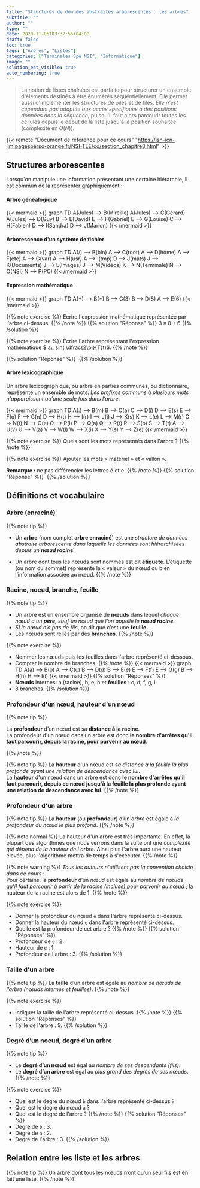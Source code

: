 ```yaml
---
title: "Structures de données abstraites arborescentes : les arbres"
subtitle: ""
author: ""
type: ""
date: 2020-11-05T03:37:56+04:00
draft: false
toc: true
tags: ["Arbres", "Listes"]
categories: ["Terminales Spé NSI", "Informatique"]
image: ""
solution_est_visible: true
auto_numbering: true
---
```


> La notion de listes chaînées est parfaite pour structurer un ensemble d'élements destinés à être énumérés séquentiellement. Elle permet aussi d'implémenter les structures de piles et de files. *Elle n'est cependant pas adaptée aux accès spécifiques à des positions données dans la séquence*, puisqu'il faut alors parcourir toutes les cellules depuis le début de la liste jusqu'à la position souhaitée (complexité en $O(N)$).

{{< remote "Document de référence pour ce cours"  "<https://isn-icn-ljm.pagesperso-orange.fr/NSI-TLE/co/section_chapitre3.html>" >}}

## Structures arborescentes

Lorsqu'on manipule une information présentant une certaine hiérarchie, il est commun de la représenter graphiquement&nbsp;:

#### Arbre généalogique

{{< mermaid >}}
graph TD
    A(Jules) --> B(Mireille)
    A(Jules) --> C(Gérard)
    A(Jules) --> D(Guy)
    B --> E(David)
    E --> F(Gabriel)
    E --> G(Louise)
    C --> H(Fabien)
    D --> I(Sandra)
    D --> J(Marion)
{{< /mermaid >}}

#### Arborescence d'un système de fichier

{{< mermaid >}}
graph TD
  A(/) --> B(bin)
  A --> C(root)
  A --> D(home)
  A --> F(etc)
  A --> G(var)
  A --> H(usr)
  A --> I(tmp)
  D --> J(mats)
  J --> K(Documents)
  J --> L(Images)
  J --> M(Vidéos)
  K --> N(Terminale)
  N --> O(NSI)
  N --> P(PC)
{{< /mermaid >}}

#### Expression mathématique

{{< mermaid >}}
graph TD
  A(+) --> B(*)
  B --> C(3)
  B --> D(8)
  A --> E(6)
{{< /mermaid >}}

{{% note exercise %}}
Écrire l'expression mathématique représentée par l'arbre ci-dessus.
{{% /note %}}
{{% solution "Réponse" %}}
$3 \times 8 + 6$
{{% /solution %}}

{{% note exercise %}}
Écrire l'arbre représentant l'expression mathématique $ a\\, sin( \dfrac{2\pi}{T}t)$.
{{% /note %}}

{{% solution "Réponse" %}}
<img src="/terminales-nsi/chap-9/chap-9-1-1.svg" alt="" width="">
{{% /solution %}}

#### Arbre lexicographique

Un arbre lexicographique, ou arbre en parties communes, ou dictionnaire, représente un ensemble de mots. *Les préfixes communs à plusieurs mots n'apparaissent qu'une seule fois dans l’arbre*.

{{< mermaid >}}
graph TD
  A(.) --> B(m)
  B --> C(a)
  C --> D(i)
  D --> E(s)
  E --> F(o)
  F --> G(n)
  D --> H(t)
  H --> I(r)
  I --> J(i)
  J --> K(s)
  K --> L(e)
  L --> M(r)
  C --> N(t)
  N --> O(e)
  O --> P(l)
  P --> Q(a)
  Q --> R(t)
  P --> S(o)
  S --> T(t)
  A --> U(v)
  U --> V(a)
  V --> W(l)
  W --> X(i)
  X --> Y(s)
  Y --> Z(e)
{{< /mermaid >}}

{{% note exercise %}}
Quels sont les mots représentés dans l'arbre&nbsp;?
{{% /note %}}

{{% note exercise %}}
Ajouter les mots «&nbsp;matériel&nbsp;» et «&nbsp;vallon&nbsp;».

**Remarque&nbsp;:** ne pas différencier les lettres é et e.
{{% /note %}}
{{% solution "Réponse" %}}
<img src="/terminales-nsi/chap-9/chap-9-1-2.svg" alt="" width="">
{{% /solution %}}

## Définitions et vocabulaire

### Arbre (enraciné)

{{% note tip %}}

- Un **arbre** (nom complet **arbre enraciné**) est une *structure de données abstraite arborescente dans laquelle les données sont hiérarchisées depuis un **nœud racine**.*

- Un arbre dont tous les nœuds sont nommés est dit **étiqueté**. L’étiquette (ou nom du sommet) représente la «&nbsp;valeur&nbsp;» du nœud ou bien l’information associée au nœud.
{{% /note %}}

### Racine, noeud, branche, feuille

{{% note tip %}}

- Un arbre est un ensemble organisé de **nœuds** dans lequel *chaque nœud a un **père**, sauf un nœud que l’on appelle le **nœud racine**.*
- *Si le nœud n’a pas de fils*, on dit que c’est une **feuille**.
- Les nœuds sont reliés par des **branches**.
{{% /note %}}

{{% note exercise %}}

- Nommer les nœuds puis les feuilles dans l'arbre représenté ci-dessous.
- Compter le nombre de branches.
{{% /note %}}
{{< mermaid >}}
graph TD
  A(a) --> B(b)
  A --> C(c)
  B --> D(d)
  B --> E(e)
  E --> F(f)
  E --> G(g)
  B --> H(h)
  H --> I(i)
{{< /mermaid >}}
{{% solution "Réponses" %}}
- **Nœuds** internes: a (racine), b, e, h et **feuilles** : c, d, f, g, i.
- 8 branches.
{{% /solution %}}

### Profondeur d'un nœud, hauteur d'un nœud

{{% note tip %}}

La **profondeur** d'un nœud est sa **distance à la racine**.  
La profondeur d'un nœud dans un arbre est donc **le nombre d'arrêtes qu'il faut parcourir, depuis la racine, pour parvenir au nœud**.

{{% /note %}}

{{% note tip %}}
La **hauteur** d'un nœud est *sa distance à la feuille la plus profonde ayant une relation de descendance avec lui*.  
La **hauteur** d'un nœud dans un arbre est donc **le nombre d'arrêtes qu'il faut parcourir, depuis ce nœud jusqu'à la feuille la plus profonde ayant une relation de descendance avec lui**.
{{% /note %}}

### Profondeur d'un arbre

{{% note tip %}}
La **hauteur** (ou **profondeur**) d’un *arbre* est égale à *la profondeur du nœud le plus profond*.
{{% /note %}}

{{% note normal %}}
La hauteur d'un arbre est très importante. En effet, la plupart des algorithmes que nous verrons dans la suite ont une *complexité qui dépend de la hauteur de l'arbre*. Ainsi plus l'arbre aura une hauteur élevée, plus l'algorithme mettra de temps à s'exécuter.
{{% /note %}}

{{% note warning %}}
*Tous les auteurs n'utilisent pas la convention choisie dans ce cours !*  
Pour certains, la **profondeur** d’un *nœud* est égale au *nombre de nœuds qu’il faut parcourir à partir de la racine (incluse) pour parvenir au nœud*&nbsp;; la hauteur de la racine est alors de 1.
{{% /note %}}

{{% note exercise %}}

- Donner la profondeur du nœud `e` dans l'arbre représenté ci-dessus.
- Donner la hauteur du nœud `e` dans l'arbre représenté ci-dessus.
- Quelle est la profondeur de cet arbre&nbsp;?
{{% /note %}}
{{% solution "Réponses" %}}
- Profondeur de `e` : 2.
- Hauteur de `e`&nbsp;: 1.
- Profondeur de l'arbre&nbsp;: 3.
{{% /solution %}}

### Taille d'un arbre

{{% note tip %}}
La **taille** d’un arbre est égale au *nombre de nœuds de l’arbre (nœuds internes et feuilles)*.
{{% /note %}}

{{% note exercise %}}

- Indiquer la taille de l'arbre représenté ci-dessus.
{{% /note %}}
{{% solution "Réponses" %}}
- Taille de l'arbre&nbsp;: 9.
{{% /solution %}}

### Degré d’un noeud, degré d’un arbre

{{% note tip %}}

- Le **degré d’un nœud** est égal au *nombre de ses descendants (fils)*.
- Le **degré d’un arbre** est égal au *plus grand des degrés de ses nœuds*.
{{% /note %}}

{{% note exercise %}}

- Quel est le degré du nœud `b` dans l'arbre représenté ci-dessus&nbsp;?
- Quel est le degré du nœud `a`&nbsp;?
- Quel est le degré de l'arbre&nbsp;?
{{% /note %}}
{{% solution "Réponses" %}}
- Degré de `b`&nbsp;: 3.
- Degré de `a`&nbsp;: 2.
- Degré de l'arbre&nbsp;: 3.
{{% /solution %}}

## Relation entre les liste et les arbres

{{% note tip %}}
Un arbre dont tous les nœuds n’ont qu’un seul fils est en fait une liste.
{{% /note %}}
